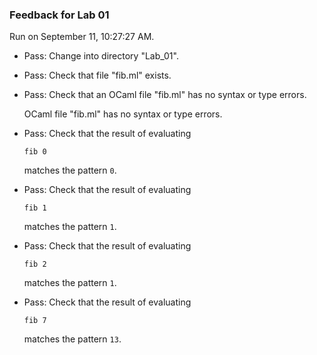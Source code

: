 ### Feedback for Lab 01

Run on September 11, 10:27:27 AM.

+ Pass: Change into directory "Lab_01".

+ Pass: Check that file "fib.ml" exists.

+ Pass: Check that an OCaml file "fib.ml" has no syntax or type errors.

    OCaml file "fib.ml" has no syntax or type errors.



+ Pass: 
Check that the result of evaluating
   ```
   fib 0
   ```
   matches the pattern `0`.

   




+ Pass: 
Check that the result of evaluating
   ```
   fib 1
   ```
   matches the pattern `1`.

   




+ Pass: 
Check that the result of evaluating
   ```
   fib 2
   ```
   matches the pattern `1`.

   




+ Pass: 
Check that the result of evaluating
   ```
   fib 7
   ```
   matches the pattern `13`.

   





